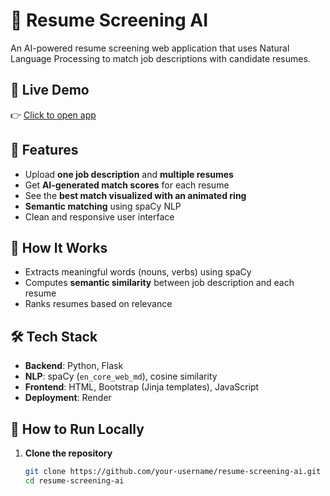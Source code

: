 # 📄 Resume Screening AI

An AI-powered resume screening web application that uses Natural Language Processing to match job descriptions with candidate resumes.

## 🚀 Live Demo

👉 [Click to open app](https://resume-screening-ai-npp8.onrender.com)

## 📌 Features

- Upload **one job description** and **multiple resumes**
- Get **AI-generated match scores** for each resume
- See the **best match visualized with an animated ring**
- **Semantic matching** using spaCy NLP
- Clean and responsive user interface

## 🧠 How It Works

- Extracts meaningful words (nouns, verbs) using spaCy
- Computes **semantic similarity** between job description and each resume
- Ranks resumes based on relevance

## 🛠️ Tech Stack

- **Backend**: Python, Flask
- **NLP**: spaCy (`en_core_web_md`), cosine similarity
- **Frontend**: HTML, Bootstrap (Jinja templates), JavaScript
- **Deployment**: Render

## 🧪 How to Run Locally

1. **Clone the repository**

   ```bash
   git clone https://github.com/your-username/resume-screening-ai.git
   cd resume-screening-ai
